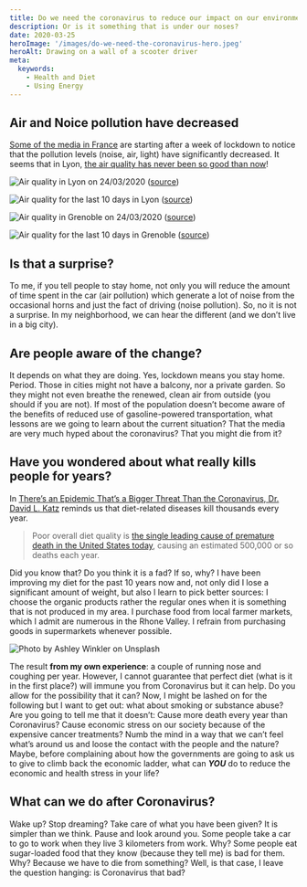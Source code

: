 ```yaml
---
title: Do we need the coronavirus to reduce our impact on our environment?
description: Or is it something that is under our noses?
date: 2020-03-25
heroImage: '/images/do-we-need-the-coronavirus-hero.jpeg'
heroAlt: Drawing on a wall of a scooter driver
meta:
  keywords:
    - Health and Diet
    - Using Energy
---
```


## Air and Noice pollution have decreased

[Some of the media in France](https://www.cnews.fr/france/2020-03-23/pollution-bruit-lumiere-les-effets-inattendus-du-confinement-paris-939284) are starting after a week of lockdown to notice that the pollution levels (noise, air, light) have significantly decreased.
It seems that in Lyon, [the air quality has never been so good than now](https://france3-regions.francetvinfo.fr/auvergne-rhone-alpes/rhone/lyon/coronavirus-confinement-jamais-lyon-qualite-air-n-ete-bonne-1805728.html)!

![Air quality in Lyon on 24/03/2020](/images/do-we-need-the-coronavirus-to-reduce-lyon-pollution.jpg) ([source](https://www.atmo-auvergnerhonealpes.fr/monair/commune/69123))

![Air quality for the last 10 days in Lyon](/images/do-we-need-the-coronavirus-to-reduce-lyon-pollution2.jpg) ([source](https://www.atmo-auvergnerhonealpes.fr/monair/commune/69123))

![Air quality in Grenoble on 24/03/2020](/images/do-we-need-the-coronavirus-to-reduce-grenoble-pollution.jpg) ([source](https://www.atmo-auvergnerhonealpes.fr/monair/commune/38185))

![Air quality for the last 10 days in Grenoble](/images/do-we-need-the-coronavirus-to-reduce-grenoble-pollution2.jpg) ([source](https://www.atmo-auvergnerhonealpes.fr/monair/commune/38185))

## Is that a surprise?

To me, if you tell people to stay home, not only you will reduce the amount of time spent in the car (air pollution) which generate a lot of noise from the occasional horns and just the fact of driving (noise pollution).
So, no it is not a surprise.
In my neighborhood, we can hear the different (and we don’t live in a big city).

## Are people aware of the change?

It depends on what they are doing. Yes, lockdown means you stay home. Period.
Those in cities might not have a balcony, nor a private garden. So they might not even breathe the renewed, clean air from outside (you should if you are not).
If most of the population doesn’t become aware of the benefits of reduced use of gasoline-powered transportation, what lessons are we going to learn about the current situation? That the media are very much hyped about the coronavirus? That you might die from it?

## Have you wondered about what really kills people for years?

In [There’s an Epidemic That’s a Bigger Threat Than the Coronavirus, Dr. David L. Katz](https://heated.medium.com/theres-an-epidemic-that-s-a-bigger-threat-than-the-coronavirus-ce6e0697185b) reminds us that diet-related diseases kill thousands every year.

> Poor overall diet quality is [the single leading cause of premature death in the United States today](https://www.nytimes.com/2019/08/26/opinion/food-nutrition-health-care.html), causing an estimated 500,000 or so deaths each year.

Did you know that? Do you think it is a fad? If so, why?
I have been improving my diet for the past 10 years now and, not only did I lose a significant amount of weight, but also I learn to pick better sources:
I choose the organic products rather the regular ones when it is something that is not produced in my area.
I purchase food from local farmer markets, which I admit are numerous in the Rhone Valley.
I refrain from purchasing goods in supermarkets whenever possible.

![Photo by Ashley Winkler on Unsplash](/images/do-we-need-the-coronavirus-market.jpeg)

The result **from my own experience**: a couple of running nose and coughing per year.
However, I cannot guarantee that perfect diet (what is it in the first place?) will immune you from Coronavirus but it can help. Do you allow for the possibility that it can?
Now, I might be lashed on for the following but I want to get out: what about smoking or substance abuse?
Are you going to tell me that it doesn’t:
Cause more death every year than Coronavirus?
Cause economic stress on our society because of the expensive cancer treatments?
Numb the mind in a way that we can’t feel what’s around us and loose the contact with the people and the nature?
Maybe, before complaining about how the governments are going to ask us to give to climb back the economic ladder, what can **_YOU_** do to reduce the economic and health stress in your life?

## What can we do after Coronavirus?

Wake up? Stop dreaming? Take care of what you have been given?
It is simpler than we think. Pause and look around you.
Some people take a car to go to work when they live 3 kilometers from work. Why?
Some people eat sugar-loaded food that they know (because they tell me) is bad for them. Why? Because we have to die from something?
Well, is that case, I leave the question hanging: is Coronavirus that bad?
